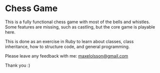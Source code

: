 # Chess Game

This is a fully functional chess game with most of the bells and whistles.  Some features are missing, such as castling, but the core game is playable here.  

This is done as an exercise in Ruby to learn about classes, class inheritance, how to structure code, and general programming.

Please leave any feedback with me: maxelolsson@gmail.com

Thank you :) 